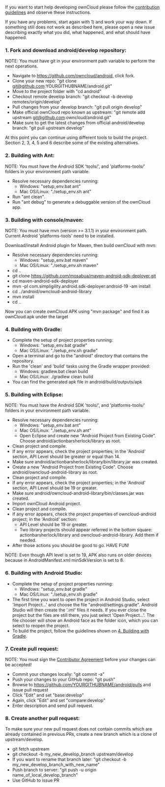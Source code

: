 
If you want to start help developing ownCloud please follow the [contribution guidelines][0] and observe these instructions.

If you have any problems, start again with 1) and work your way down. If something still does not work as described here, please open a new issue describing exactly what you did, what happened, and what should have happened.

### 1. Fork and download android/develop repository:

NOTE: You must have git in your environment path variable to perform the next operations.

* Navigate to https://github.com/owncloud/android, click fork.
* Clone your new repo: "git clone git@github.com:YOURGITHUBNAME/android.git"
* Move to the project folder with "cd android"
* Checkout remote develop branch: "git checkout -b develop remotes/origin/develop"
* Pull changes from your develop branch: "git pull origin develop"
* Make official ownCloud repo known as upstream: "git remote add upstream git@github.com:owncloud/android.git"
* Make sure to get the latest changes from official android/develop branch: "git pull upstream develop"

At this point you can continue using different tools to build the project. Section 2, 3, 4, 5 and 6 describe some of the existing alternatives.

### 2. Building with Ant:

NOTE: You must have the Android SDK 'tools/', and 'platforms-tools/' folders in your environment path variable.

* Resolve necessary dependencies running:
    - Windows: "setup_env.bat ant"
    - Mac OS/Linux: "./setup_env.sh ant"
* Run "ant clean".
* Run "ant debug" to generate a debuggable version of the ownCloud app.

### 3. Building with console/maven:

NOTE: You must have mvn (version >= 3.1.1) in your environment path. Current Android 'platforms-tools' need to be installed.

Download/install Android plugin for Maven, then build ownCloud with mvn:

* Resolve necessary dependencies running:
    - Windows: "setup_env.bat maven"
    - Mac OS/Linux: "./setup_env.sh maven"
* cd ..
* git clone https://github.com/mosabua/maven-android-sdk-deployer.git
* cd maven-android-sdk-deployer
* mvn -pl com.simpligility.android.sdk-deployer:android-19 -am install
* cd ../android/owncloud-android-library
* mvn install
* cd ..

Now you can create ownCloud APK using "mvn package" and find it as ownCloud.apk under the target

### 4. Building with Gradle:

* Complete the setup of project properties running:
    - Windows: "setup_env.bat gradle"
    - Mac OS/Linux: "./setup_env.sh gradle"
* Open a terminal and go to the "android" directory that contains the repository.
* Run the 'clean' and 'build' tasks using the Gradle wrapper provided:
    - Windows: gradlew.bat clean build
    - Mac OS/Linux: ./gradlew clean build
* You can find the generated apk file in android/build/outputs/apk

### 5. Building with Eclipse:

NOTE: You must have the Android SDK 'tools/', and 'platforms-tools/' folders in your environment path variable.

* Resolve necessary dependencies running:
    - Windows: "setup_env.bat ant"
    - Mac OS/Linux: "./setup_env.sh ant"
    * Open Eclipse and create new "Android Project from Existing Code". Choose android/actionbarsherlock/library as root.
* Clean project and compile.
* If any error appears, check the project properties; in the 'Android' section, API Level should be greater or equal than 14.
* Make sure android/actionbarsherlock/library/bin/library.jar was created.
* Create a new "Android Project from Existing Code". Choose android/owncloud-android-library as root.
* Clean project and compile.
* If any error appears, check the project properties; in the 'Android' section, API Level should be 19 or greater.
* Make sure android/owncloud-android-library/bin/classes.jar was created.
* Import ownCloud Android project.
* Clean project and compile.
* If any error appears, check the project properties of owncloud-android project; in the 'Android' section:
    - API Level should be 19 or greater.
    - Two library projects should appear referred in the bottom square: actionbarsherlock/library and owncloud-android-library. Add them if needed.
* After those actions you should be good to go. HAVE FUN!

NOTE: Even though API level is set to 19, APK also runs on older devices because in AndroidManifest.xml minSdkVersion is set to 8.

### 6. Building with Android Studio:

* Complete the setup of project properties running:
    - Windows: "setup_env.bat gradle"
    - Mac OS/Linux: "./setup_env.sh gradle"
* The first time you want to open the project in Android Studio, select 'Import Project...' and choose the file "android/settings.gradle".
  Android Studio will then create the '.iml' files it needs. If you ever close the project but the files are still there, you just select
  'Open Project...'. The file chooser will show an Android face as the folder icon, which you can select to reopen the project.
* To build the project, follow the guidelines shown on [4. Building with Gradle][2].

### 7. Create pull request:

NOTE: You must sign the [Contributor Agreement][1] before your changes can be accepted!

* Commit your changes locally: "git commit -a"
* Push your changes to your GitHub repo: "git push"
* Browse to https://github.com/YOURGITHUBNAME/android/pulls and issue pull request
* Click "Edit" and set "base:develop"
* Again, click "Edit" and set "compare:develop"
* Enter description and send pull request.

### 8. Create another pull request:

To make sure your new pull request does not contain commits which are already contained in previous PRs, create a new branch which is a clone of upstream/develop.

* git fetch upstream
* git checkout -b my_new_develop_branch upstream/develop
* If you want to rename that branch later: "git checkout -b my_new_develop_branch_with_new_name"
* Push branch to server: "git push -u origin name_of_local_develop_branch"
* Use GitHub to issue PR


[0]: https://github.com/owncloud/android/blob/master/CONTRIBUTING.md
[1]: http://owncloud.org/about/contributor-agreement/
[2]: https://github.com/owncloud/android/blob/master/SETUP.md#4-building-with-gradle

